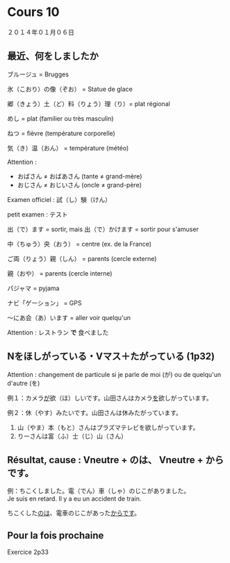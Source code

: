 Cours 10
=======

２０１４年０１月０６日

最近、何をしましたか
-------------

ブルージュ = Brugges

氷（こおり）の像（ぞお） = Statue de glace

郷（きょう）土（ど）料（りょう）理（り）= plat régional

めし = plat (familier ou très masculin)

ねつ = fièvre (température corporelle)

気（き）温（おん） = température (météo)

Attention : 
* おばさん ≠ おばあさん (tante ≠ grand-mère)
* おじさん ≠ おじいさん (oncle ≠ grand-père)

Examen officiel : 試（し）験（けん）

petit examen : テスト

出（で）ます = sortir, mais 出（で）かけます = sortir pour s'amuser

中（ちゅう）央（おう） = centre (ex. de la France)

ご両（りょう）親（しん） = parents (cercle externe)

親（おや） = parents (cercle interne)

パジャマ = pyjama

ナビ「ゲーション」 = GPS

〜にあ会（あ）います = aller voir quelqu'un

Attention : レストラン **で** 食べました

Nをほしがっている・Vマス＋たがっている (1p32)
--------------

Attention : changement de particule si je parle de moi (が) ou de quelqu'un d'autre (を)

例１：カメラ<u>が</u>欲（ほ）しいです。山田さんはカメラ<u>を</u>欲しがっています。

例２：休（やす）みたいです。山田さんは休みたがっています。

1. 山（やま）本（もと）さんはプラズマテレビを欲しがっています。
2. りーさんは富（ふ）士（じ）山（さん）


Résultat, cause : Vneutre + のは、 Vneutre + からです。
--------------

例：ちこくしました。電（でん）車（しゃ）のじこがありました。  
Je suis en retard. Il y a eu un accident de train.

ちこくした<u>のは</u>、電車のじこがあった<u>からです</u>。

Pour la fois prochaine
-----------

Exercice 2p33

